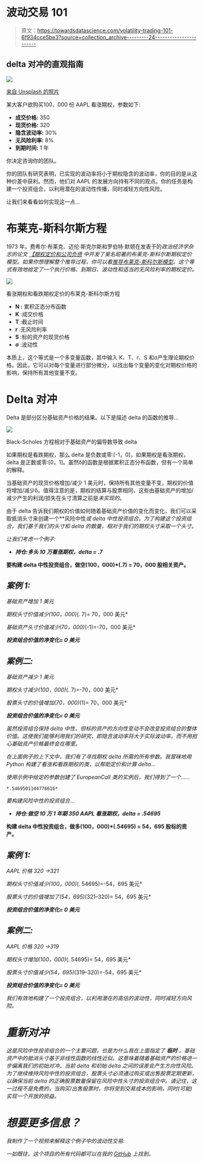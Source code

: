 # 波动交易 101

> 原文：<https://towardsdatascience.com/volatility-trading-101-6f934cce5be3?source=collection_archive---------24----------------------->

## delta 对冲的直观指南

![](img/2bd2f9bf422147a3b738b8b3ff7a5180.png)

[来自 Unsplash 的照片](https://unsplash.com/photos/uksDQT8CfA8)

某大客户欲购买100，000 份 AAPL 看涨期权，参数如下:

*   **成交价格:** 350
*   **现货价格:** 320
*   **隐含波动率:** 30%
*   **无风险利率:** 8%
*   **到期时间:** 1 年

你决定咨询你的团队。

你的团队有研究表明，已实现的波动率将小于期权隐含的波动率，你的目的是从这种价差中获利。然而，他们对 AAPL 的发展方向持有不同的观点。你的任务是构建一个投资组合，以利用潜在的波动性传播，同时减轻方向性风险。

让我们来看看如何实现这一点…

# 布莱克-斯科尔斯方程

1973 年，费希尔·布莱克、迈伦·斯克尔斯和罗伯特·默顿在发表于的*政治经济学杂志的论文 [*【期权定价和公司负债*](https://www.cs.princeton.edu/courses/archive/fall09/cos323/papers/black_scholes73.pdf) 中开发了臭名昭著的布莱克-斯科尔斯期权定价模型。如果你想理解整个推导过程，你可以看[推导布莱克-斯科尔斯模型](https://medium.com/swlh/deriving-the-black-scholes-model-5e518c65d0bc)。这个等式有效地给定了一个执行价格、到期日、波动性和适当的无风险利率的期权定价。*

![](img/1f074fd3bc82ffdaae3462977a832ab8.png)

看涨期权和看跌期权定价的布莱克-斯科尔斯方程

*   **N :** 累积正态分布函数
*   **K** :成交价格
*   **T** :截止时间
*   **r** :无风险利率
*   **S** :标的资产的现货价格
*   **σ** :波动性

本质上，这个等式是一个多变量函数，其中输入 K、T、r、S 和σ产生理论期权价格。因此，它可以对每个变量进行部分微分，以找出每个变量的变化对期权价格的影响，保持所有其他变量不变。

# Delta 对冲

Delta 是部分区分基础资产价格的结果。以下是描述 delta 的函数的推导…

![](img/e114b5c205b28481e9fc99f3fd60f10a.png)

Black-Scholes 方程相对于基础资产的偏导数导致 delta

如果期权是看跌期权，那么 delta 是负数或零:[-1，0]，如果期权是看涨期权，delta 是正数或零:[0，1]。虽然δ的函数是根据累积正态分布函数，但有一个简单的解释。

当基础资产的现货价格增加/减少 1 美元时，保持所有其他变量不变，期权的价值将增加/减少δ。值得注意的是，期权的结算与股票相同，这些由基础资产的增加/减少产生的利润/损失在头寸清算之前是*未实现的*。

由于 delta 告诉我们期权的价值如何随着基础资产价值的变化而变化，我们可以采取抵消头寸来创建一个**风险中性*或 *delta 中性*投资组合。为了构建这个投资组合，我们基于我们的头寸和 delta 的数量，相对于我们的期权头寸采取一个头寸。*

*让我们考虑一个例子:*

*   ***持仓:多头 10 万看涨期权，delta = .7***

**要构建 delta 中性投资组合，做空(100，000)*(.7) = 70，000 股相关资产。**

## *案例 1:*

*基础资产增加 1 美元*

*期权头寸价值减少(100，000)*(. 7)= 70，000 美元*

*基础资产头寸价值减少(70，000)*(-1)=-70，000 美元*

***投资组合价值的净变化= 0 美元***

## *案例二:*

*基础资产减少 1 美元*

*期权头寸减少(100，000)*(. 7)=-70，000 美元*

*股票头寸的价值增加(70，000)*(1)= 70，000 美元*

***投资组合价值的净变化= 0 美元***

*虽然投资组合保持 delta 中性，但标的资产的方向性变动不会改变投资组合的整体价值。这使我们能够利用我们的研究，即隐含波动率将大于实际波动率，而不用担心基础资产价格最终会在哪里。*

*在上面例子的上下文中，我们有了寻找期权 delta 所需的所有参数。我冒昧地用 Python 构建了看涨和看跌期权的类，以帮助定价和计算 delta…*

*使用示例中给定的参数创建了 *EuropeanCall* 类的实例后，我们得到了一个……*

```
*.5469501144776616*
```

*要构建风险中性的投资组合…*

*   ***持仓:做空 10 万 1 年期 350 AAPL 看涨期权，delta = .54695***

**构建 delta 中性投资组合，做多(100，000)*(.54695) = 54，695 股标的资产。**

## *案例 1:*

*AAPL 价格 320 →321*

*期权头寸价值减少(100，000)*(. 54695)=-54，695 美元*

*股票头寸的价值增加了(54，695)*(321–320)= 54，695 美元*

***投资组合价值的净变化= 0 美元***

## *案例二:*

*AAPL 价格 320 →319*

*期权头寸增加(100，000)*(. 54695)= 54，695 美元*

*股票头寸价值减少(54，695)*(319–320)=-54，695 美元*

***投资组合价值的净变化= 0 美元***

*我们有效地构建了一个投资组合，以利用潜在的高估的波动性，同时减轻方向风险。*

# *重新对冲*

*这是风险中性投资组合的一个主要问题，也是为什么我在上面指定了 ***临时*** 。基础资产中的抵消头寸基于非线性函数的线性近似。这意味着随着基础资产的价格进一步偏离我们的初始对冲，当前 delta 和初始 delta 之间的误差会产生方向性风险。为了继续维持风险中性的投资组合，股票头寸必须通过购买或出售股票定期更新，以确保当前 delta 的正确股票数量保留在风险中性头寸的投资组合中。请记住，这一过程不是免费的，当购买/出售股票时，你将受到交易成本的影响，同时(可能)实现一个开放的损益。*

# *想要更多信息？*

*我制作了一个视频来解释这个例子中的波动性交易:*

*一如既往，这个项目的所有代码都可以在我的 [GitHub](https://github.com/RomanMichaelPaolucci/Pricing_Exotic_Options) 上找到。*